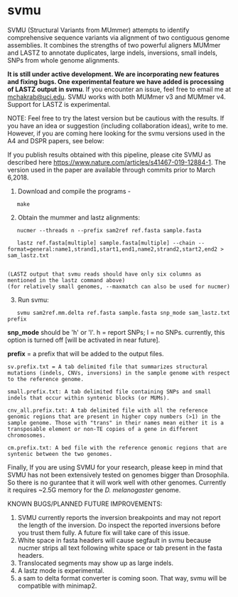 # svmu

SVMU (Structural Variants from MUmmer) attempts to identify comprehensive sequence variants via alignment of two  contiguous genome assemblies. It combines the strengths of two powerful aligners MUMmer and LASTZ to annotate duplicates, large indels, inversions, small indels, SNPs from whole genome alignments.
 
<b>It is still under active development. We are incorporating new features and fixing bugs. One experimental feature we have added is processing of LASTZ output in svmu</b>. If you encounter an issue, feel free to email me at mchakrab@uci.edu. SVMU works with both MUMmer v3 and MUMmer v4. Support for LASTZ is experimental.

NOTE: Feel free to try the latest version but be cautious with the results. If you have an idea or suggestion (including collaboration ideas), write to me. However, if you are coming here looking for the svmu versions used in the A4 and DSPR papers, see below:

If you publish results obtained with this pipeline, please cite SVMU as described here https://www.nature.com/articles/s41467-019-12884-1. The version used in the paper are available through commits prior to March 6,2018.

1. Download and compile the programs -

 ```
	make

 ```

2. Obtain the mummer and lastz alignments: 

 ```
	nucmer --threads n --prefix sam2ref ref.fasta sample.fasta

	lastz ref.fasta[multiple] sample.fasta[multiple] --chain --format=general:name1,strand1,start1,end1,name2,strand2,start2,end2 > sam_lastz.txt
	
 ```
	(LASTZ output that svmu reads should have only six columns as mentioned in the lastz command above)
	(for relatively small genomes, --maxmatch can also be used for nucmer)

3. Run svmu:

 ```
	svmu sam2ref.mm.delta ref.fasta sample.fasta snp_mode sam_lastz.txt prefix 

 ```
 <b>snp_mode</b> should be 'h' or 'l'. h = report SNPs; l = no SNPs. currently, this option is turned off [will be activated in near future].

 <b>prefix</b> = a prefix that will be added to the output files. 

	sv.prefix.txt = A tab delimited file that summarizes structural mutations (indels, CNVs, inversions) in the sample genome with respect to the reference genome.  

	small.prefix.txt: A tab delimited file containing SNPs and small indels that occur within syntenic blocks (or MUMs).

	cnv_all.prefix.txt: A tab delimited file with all the reference genomic regions that are present in higher copy numbers (>1) in the sample genome. Those with "trans" in their names mean either it is a transposable element or non-TE copies of a gene in different chromosomes.

	cm.prefix.txt: A bed file with the reference genomic regions that are syntenic between the two genomes. 

Finally, If you are using SVMU for your research, please keep in mind that SVMU has not been extensively tested on genomes bigger than Drosophila. So there is no gurantee that it will work well with other genomes. Currently it requires ~2.5G memory for the <i>D. melanogaster</i> genome.

KNOWN BUGS/PLANNED FUTURE IMPROVEMENTS:
1. SVMU currently reports the inversion breakpoints and may not report the length of the inversion. Do inspect the reported inversions before you trust them fully. A future fix will take care of this issue.
2. White space in fasta headers will cause segfault in svmu because nucmer strips all text following white space or tab present in the fasta headers.
3. Translocated segments may show up as large indels. 
4. A lastz mode is experimental.
5. a sam to delta format converter is coming soon. That way, svmu will be compatible with minimap2.
